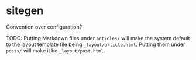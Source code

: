 # sitegen

Convention over configuration?

TODO: Putting Markdown files under `articles/` will make the system default to the layout template file being `_layout/article.html`. Putting them under `posts/` will make it be `_layout/post.html`.
